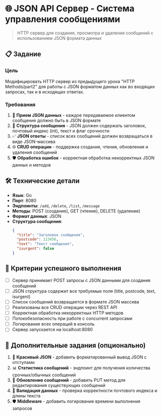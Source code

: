 # 🌐 JSON API Сервер - Система управления сообщениями

> HTTP сервер для создания, просмотра и удаления сообщений с использованием JSON формата данных

## 📋 Задание

### Цель
Модифицировать HTTP сервер из предыдущего урока "HTTP Methods/part2" для работы с JSON форматом данных как во входящих запросах, так и в исходящих ответах.

### Требования
1. 🔧 **Прием JSON данных** - каждое передаваемое клиентом сообщение должно быть в JSON формате
2. 🚀 **Структура сообщения** - JSON должен содержать заголовок, почтовый индекс (int), текст и флаг срочности
3. ✅ **JSON ответы** - список всех сообщений должен возвращаться в виде JSON-массива
4. 🌐 **CRUD операции** - поддержка создания, чтения, обновления и удаления сообщений
5. 🛡 **Обработка ошибок** - корректная обработка некорректных JSON данных и методов

## 🛠 Технические детали

- **Язык**: Go
- **Порт**: 8080
- **Эндпоинты**: `/add`, `/delete`, `/list`, `/message`
- **Методы**: POST (создание), GET (чтение), DELETE (удаление)
- **Формат данных**: JSON
- **Структура сообщения**:
  ```json
  {
    "title": "Заголовок сообщения",
    "postcode": 123456,
    "text": "Текст сообщения",
    "isurgent": false
  }
  ```

## 🎯 Критерии успешного выполнения

- [ ] Сервер принимает POST запросы с JSON данными для создания сообщений
- [ ] JSON структура содержит все требуемые поля (title, postcode, text, isurgent)
- [ ] Список сообщений возвращается в формате JSON массива
- [ ] Реализованы все CRUD операции через REST API
- [ ] Корректная обработка некорректных HTTP методов
- [ ] Потокобезопасность при работе с concurrent запросами
- [ ] Логирование всех операций в консоль
- [ ] Сервер запускается на localhost:8080

## 🤝 Дополнительные задания (опционально)

1. 🎨 **Красивый JSON** - добавить форматированный вывод JSON с отступами
2. 📊 **Статистика сообщений** - эндпоинт для получения количества срочных/обычных сообщений
3. 🔄 **Обновление сообщений** - добавить PUT метод для редактирования существующих сообщений
4. 📝 **Валидация данных** - проверка корректности почтового индекса и длины текста
5. 🛡 **Middleware** - добавить логирование времени выполнения запросов
